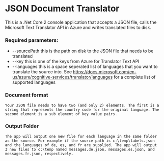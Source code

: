 # JSON Document Translator

This is a .Net Core 2 console application that accepts a JSON file, calls the Microsoft Text Translator API in Azure and writes translated files to disk.


### Required parameters:
* --sourcePath this is the path on disk to the JSON file that needs to be translated
* --key this is one of the keys from Azure for Translator Text API
* --languages this is a space seperated list of languages that you want to translate the source into. See https://docs.microsoft.com/en-us/azure/cognitive-services/translator/languages for a complete list of supported languages

### Document format
    Your JSON file needs to have two (and only 2) elements. The first is a string that represents the country code for the original language. The second element is a sub element of key value pairs.

### Output Folder
    The app will output one new file for each language in the same folder as the source. For example if the source path is c:\temp\labels.json and the languages of de, es, and fr are supplied. The app will output 3 new files to c:\temp named messages.de.json, messages.es.json, and messages.fr.json, respectively.